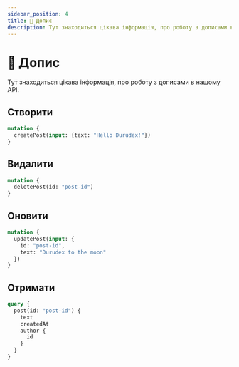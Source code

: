 ```yaml
---
sidebar_position: 4
title: 📄 Допис
description: Тут знаходиться цікава інформація, про роботу з дописами в нашому API.
---
```


# 📄 Допис

Тут знаходиться цікава інформація, про роботу з дописами в нашому API.

## Створити

```graphql
mutation {
  createPost(input: {text: "Hello Durudex!"})
}
```

## Видалити

```graphql
mutation {
  deletePost(id: "post-id")
}
```

## Оновити

```graphql
mutation {
  updatePost(input: {
    id: "post-id",
    text: "Durudex to the moon"
  })
}
```

## Отримати

```graphql
query {
  post(id: "post-id") {
    text
    createdAt
    author {
      id
    }
  }
}
```
